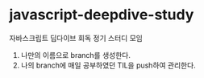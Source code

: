 # javascript-deepdive-study
자바스크립트 딥다이브 회독 정기 스터디 모임 <br />

1. 나만의 이름으로 branch를 생성한다.<br />
2. 나의 branch에 매일 공부하였던 TIL을 push하여 관리한다.<br />

